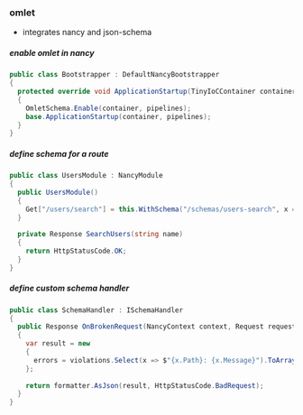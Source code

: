 ### omlet

* integrates nancy and json-schema

##### enable omlet in nancy

``` csharp
public class Bootstrapper : DefaultNancyBootstrapper
{
  protected override void ApplicationStartup(TinyIoCContainer container, IPipelines pipelines)
  {
    OmletSchema.Enable(container, pipelines);
    base.ApplicationStartup(container, pipelines);
  }
}
```

##### define schema for a route

``` csharp
public class UsersModule : NancyModule
{
  public UsersModule()
  {
    Get["/users/search"] = this.WithSchema("/schemas/users-search", x => SearchUsers(x.name));
  }
  
  private Response SearchUsers(string name)
  {
    return HttpStatusCode.OK;
  }
}
```

##### define custom schema handler

``` csharp
public class SchemaHandler : ISchemaHandler
{
  public Response OnBrokenRequest(NancyContext context, Request request, IResponseFormatter formatter, ICollection<JsonSchemaMessage> violations)
  {
    var result = new
    {
      errors = violations.Select(x => $"{x.Path}: {x.Message}").ToArray()
    };
  
    return formatter.AsJson(result, HttpStatusCode.BadRequest);
  }
}
```

